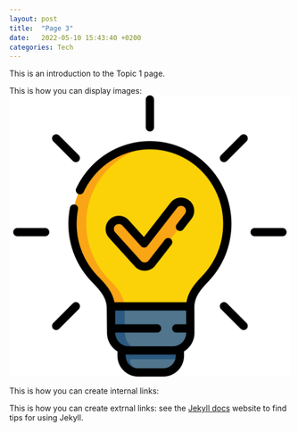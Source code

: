 ```yaml
---
layout: post
title:  "Page 3"
date:   2022-05-10 15:43:40 +0200
categories: Tech
---
```

This is an introduction to the Topic 1 page.

This is how you can display images:
![My helpful screenshot](/media/lightbulb.png)

This is how you can create internal links:

This is how you can create extrnal links: see the [Jekyll docs][jekyll-docs] website to find tips for using Jekyll.

[jekyll-docs]: https://jekyllrb.com/docs/home

